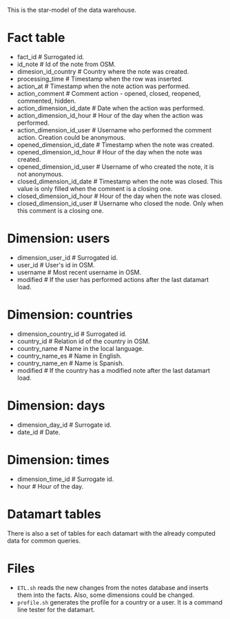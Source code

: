 This is the star-model of the data warehouse.

# Fact table

* fact_id                   # Surrogated id.
* id_note                   # Id of the note from OSM.
* dimesion_id_country       # Country where the note was created.
* processing_time           # Timestamp when the row was inserted.
* action_at                 # Timestamp when the note action was performed.
* action_comment            # Comment action - opened, closed, reopened,
                              commented, hidden.
* action_dimension_id_date  # Date when the action was performed.
* action_dimension_id_hour  # Hour of the day when the action was performed.
* action_dimension_id_user  # Username who performed the comment action.
                              Creation could be anonymous.
* opened_dimension_id_date  # Timestamp when the note was created.
* opened_dimension_id_hour  # Hour of the day when the note was created.
* opened_dimension_id_user  # Username of who created the note, it is not
                              anonymous.
* closed_dimension_id_date  # Timestamp when the note was closed. This value is
                              only filled when the comment is a closing one.
* closed_dimension_id_hour  # Hour of the day when the note was closed.
* closed_dimension_id_user  # Username who closed the node. Only when this
                              comment is a closing one.

# Dimension: users

* dimension_user_id  # Surrogated id.
* user_id            # User's id in OSM.
* username           # Most recent username in OSM.
* modified           # If the user has performed actions after the last
                       datamart load.

# Dimension: countries

* dimension_country_id  # Surrogated id.
* country_id            # Relation id of the country in OSM.
* country_name          # Name in the local language.
* country_name_es       # Name in English.
* country_name_en       # Name is Spanish.
* modified              # If the country has a modified note after the last
                          datamart load.

# Dimension: days

* dimension_day_id       # Surrogate id.
* date_id                # Date.

# Dimension: times

* dimension_time_id  # Surrogate id.
* hour               # Hour of the day.

# Datamart tables

There is also a set of tables for each datamart with the already computed data
for common queries.

# Files

* `ETL.sh` reads the new changes from the notes database and inserts them into
  the facts.
  Also, some dimensions could be changed.
* `profile.sh` generates the profile for a country or a user.
  It is a command line tester for the datamart.
